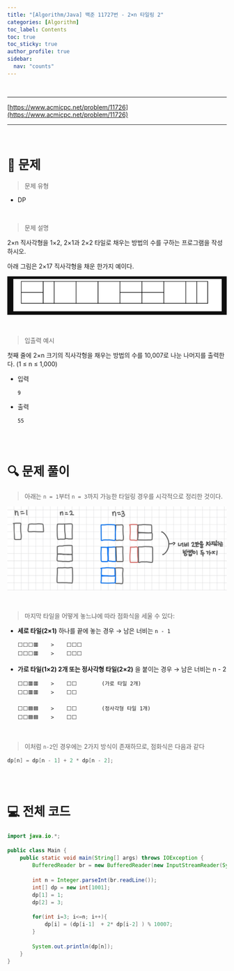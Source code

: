 ```yaml
---
title: "[Algorithm/Java] 백준 11727번 - 2×n 타일링 2"
categories: [Algorithm]
toc_label: Contents
toc: true
toc_sticky: true
author_profile: true
sidebar:
  nav: "counts"
---
```


<br>

---

[https://www.acmicpc.net/problem/11726](https://www.acmicpc.net/problem/11726)

---

<br>

# 📌 문제

> 문제 유형

- DP

<br>

> 문제 설명

2×n 직사각형을 1×2, 2×1과 2×2 타일로 채우는 방법의 수를 구하는 프로그램을 작성하시오.

아래 그림은 2×17 직사각형을 채운 한가지 예이다.

![](/assets/images/2025/2025-07-03-09-14-41.png)

<br>

> 입출력 예시

첫째 줄에 2×n 크기의 직사각형을 채우는 방법의 수를 10,007로 나눈 나머지를 출력한다. (1 ≤ n ≤ 1,000)

- 입력

  ```
  9
  ```

- 출력

  ```
  55
  ```

<br><br>

# 🔍 문제 풀이

> 아래는 `n = 1`부터 `n = 3`까지 가능한 타일링 경우를 시각적으로 정리한 것이다.

![](/assets/images/2025/2025-07-03-09-18-03.png)

<br>

> 마지막 타일을 어떻게 놓느냐에 따라 점화식을 세울 수 있다:

- **세로 타일(2×1)** 하나를 끝에 놓는 경우 → 남은 너비는 `n - 1`

  ```text
  ⬜⬜⬜🟥    >    ⬜⬜⬜
  ⬜⬜⬜🟥    >    ⬜⬜⬜
  ```

- **가로 타일(1×2) 2개 또는 정사각형 타일(2×2)** 을 붙이는 경우 → 남은 너비는 n - 2

  ```text
  ⬜⬜🟥🟥    >    ⬜⬜        (가로 타일 2개)
  ⬜⬜🟥🟥    >    ⬜⬜

  ⬜⬜🟦🟦    >    ⬜⬜        (정사각형 타일 1개)
  ⬜⬜🟦🟦    >    ⬜⬜
  ```

<br>

> 이처럼 `n-2`인 경우에는 2가지 방식이 존재하므로, 점화식은 다음과 같다

```java
dp[n] = dp[n - 1] + 2 * dp[n - 2];
```

<br><br>

# 💻 전체 코드

```java
import java.io.*;

public class Main {
    public static void main(String[] args) throws IOException {
        BufferedReader br = new BufferedReader(new InputStreamReader(System.in));

        int n = Integer.parseInt(br.readLine());
        int[] dp = new int[1001];
        dp[1] = 1;
        dp[2] = 3;

        for(int i=3; i<=n; i++){
            dp[i] = (dp[i-1]  + 2* dp[i-2] ) % 10007;
        }

        System.out.println(dp[n]);
    }
}
```

<br>
